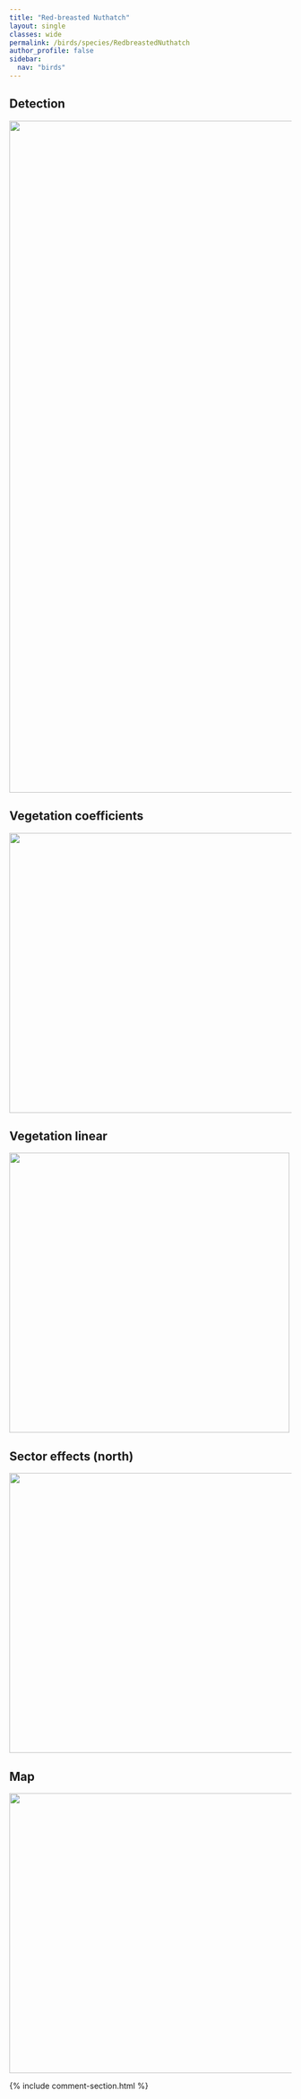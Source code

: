 ```yaml
---
title: "Red-breasted Nuthatch"
layout: single
classes: wide
permalink: /birds/species/RedbreastedNuthatch
author_profile: false
sidebar:
  nav: "birds"
---
```


<h2>Detection</h2>

<a href="https://drive.google.com/uc?export=view&id=12BuQuIKnXQPYrRQIfjFAKE6I4mhsTE1m">
<img src="https://drive.google.com/uc?export=view&id=12BuQuIKnXQPYrRQIfjFAKE6I4mhsTE1m" height = "1200" width = "800">
</a>

<h2>Vegetation coefficients</h2>

<a href="https://drive.google.com/uc?export=view&id=1Z2tW_doTCvy6AItCQVzQ6LJwAUzaWrFk">
<img src="https://drive.google.com/uc?export=view&id=1Z2tW_doTCvy6AItCQVzQ6LJwAUzaWrFk" height = "500" width = "1000">
</a>

<h2>Vegetation linear</h2>

<a href="https://drive.google.com/uc?export=view&id=1hy5-MjWRtVh5txe9ghZ7qpp3ONhh6AcS">
<img src="https://drive.google.com/uc?export=view&id=1hy5-MjWRtVh5txe9ghZ7qpp3ONhh6AcS" height = "500" width = "500">
</a>

<h2>Sector effects (north)</h2>

<a href="https://drive.google.com/uc?export=view&id=1dPPvHH4sg3EYcrxsqDj25MTYYkmIuqbm">
<img src="https://drive.google.com/uc?export=view&id=1dPPvHH4sg3EYcrxsqDj25MTYYkmIuqbm" height = "500" width = "1000">
</a>

<h2>Map</h2>

<a href="https://drive.google.com/uc?export=view&id=189of2QvDqNu7EYAsbHWJT-oUgjT3ZbBN">
<img src="https://drive.google.com/uc?export=view&id=189of2QvDqNu7EYAsbHWJT-oUgjT3ZbBN" height = "500" width = "1500">
</a>

{% include comment-section.html %}
